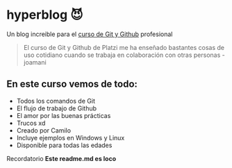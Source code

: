 # hyperblog 😈
Un blog increible para el [curso de Git y Github](https://platzi.com/cursos/git-github) profesional

> El curso de Git y Github de Platzi me ha enseñado bastantes cosas de uso cotidiano cuando se trabaja en colaboración con otras personas
> -joamani

## En este curso vemos de todo:
* Todos los comandos de Git
* El flujo de trabajo de Github
* El amor por las buenas prácticas
* Trucos xd
* Creado por Camilo
* Incluye ejemplos en Windows y Linux
* Disponible para todas las edades

Recordatorio **Este readme.md es loco**
